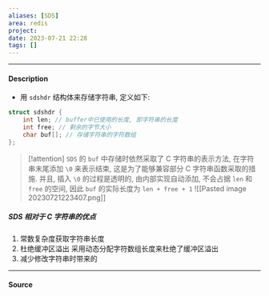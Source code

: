 ```yaml
---
aliases: [SDS]
area: redis
project: 
date: 2023-07-21 22:28
tags: []
---
```

---
#### Description
- 用 `sdshdr` 结构体来存储字符串, 定义如下:
```cpp
struct sdshdr {
    int len; // buffer中已使用的长度, 即字符串的长度
    int free; // 剩余的字节大小
    char buf[]; // 存储字符串的字符数组
};
```

> [!attention] 
> `SDS` 的 `buf` 中存储时依然采取了 C 字符串的表示方法, 在字符串末尾添加 `\0` 来表示结束, 这是为了能够兼容部分 C 字符串函数采取的措施. 并且, 插入 `\0` 的过程是透明的, 由内部实现自动添加, 不会占据 `len` 和 `free` 的空间, 因此 `buf` 的实际长度为 `len + free + 1`
![[Pasted image 20230721223407.png]]

##### SDS 相对于 C 字符串的优点
1. 常数复杂度获取字符串长度
2. 杜绝缓冲区溢出
    采用动态分配字符数组长度来杜绝了缓冲区溢出
3. 减少修改字符串时带来的
---
#### Source
